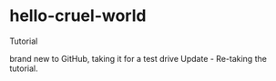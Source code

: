 # hello-cruel-world
Tutorial

brand new to GitHub, taking it for a test drive
Update - Re-taking the tutorial.
